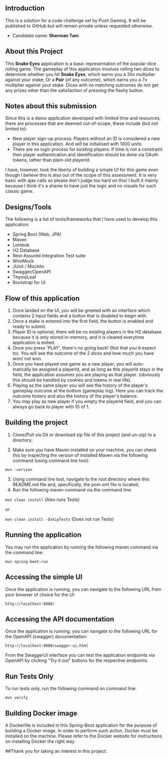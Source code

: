 ## Introduction
This is a solution for a code challenge set by Push Gaming. It will be 
published to GitHub but will remain private unless requested otherwise.
- Candidate name: **Sherman Tam**

## About this Project

This **Snake Eyes** application is a basic representation of the popular
dice rolling game. The gameplay of this application involves rolling two
dices to determine whether you hit **Snake Eyes**, which earns you a 30x
multiplier against your stake; Or a **Pair** (of any outcome), which
earns you a 7x multiplier against your stake. Dices with no matching 
outcomes do not get any prizes other than the satisfaction of pressing
the flashy button.

## Notes about this submission
Since this is a demo application developed with limited time and 
resources, there are processes that are deemed out-of-scope, these 
include (but not limited to):
- New player sign-up process: Players without an ID is considered a new
player in this application. And will be initialised with 1000 units.
- There are no login process for existing players: If time is not a
constraint then player authentication and identification should be done
via OAuth tokens, rather than plain-old playerId.

I have, however, took the liberty of building a simple UI for this game 
even though I believe this is also out of the scope of this assessment. It
is very basic with ajax calls so please don't judge too hard on this! I 
built it mainly because I think it's a shame to have just the logic and no
visuals for such classic game.


## Designs/Tools
The following is a list of tools/frameworks that I have used to develop 
this application:
- Spring Boot (Web, JPA)
- Maven
- Lombok
- H2 Database
- Rest-Assured Integration Test suite
- WireMock 
- JUnit / Mockito
- Swagger/OpenAPI
- ThymeLeaf
- Bootstrap for UI

## Flow of this application
1. Once landed on the UI, you will be greeted with an interface which
contains 2 input fields and a button that is disabled to begin with.
2. Once a stake is entered into the first field, the button is enabled
and ready to submit.
3. Player ID is optional, there will be no existing players in the H2
database because it is only stored in-memory, and it is cleared 
everytime application is exited.
4. Once you press 'PLAY', there's no going back! (Not that you'd expect
to). You will see the outcome of the 2 dices and how much you have won/
not won. 
5. Once you have played one game as a new player, you will auto-
matically be assigned a playerId, and as long as this playerId stays
in the field, the application assumes you are playing as that player.
(obviously this should be handled by cookies and tokens in real life).
6. Playing as the same player you will see the history of the player's
gameplay outcome at the bottom (gameplay log). Here you can track the
outcome history and also the history of the player's balance.
7. You may play as new player if you empty the playerId field, and you 
can always go back to player with ID of 1.


## Building the project
1) Clone/Pull via Git or download zip file of this project (and un-zip) 
to a directory;


2) Make sure you have Maven installed on your machine, you can check 
this by inspecting the version of installed Maven via the following
command (using command line tool):

``mvn -version``

3. Using command line tool, navigate to the root directory where this
README.md file and, specifically, the pom.xml file is located;
4. Run the following maven command via the command line:

``mvn clean install``    (Also runs Tests)

or

``mvn clean install -DskipTests``    (Does not run Tests)



## Running the application
You may run the application by running the following maven command via 
the command line:

``mvn spring-boot:run``

## Accessing the simple UI
Once the application is running, you can navigate to the following URL
from your browser of choice for the UI:

``http://localhost:8080/``

## Accessing the API documentation
Once the application is running, you can navigate to the following URL
for the OpenAPI (swagger) documentation:

``http://localhost:8080/swagger-ui.html``

From the SwaggerUI interface you can test the application endpoints
via OpenAPI by clicking "Try it out" buttons for the respective
endpoints.

## Run Tests Only
To run tests only, run the following command on command line:

``mvn verify``


## Building Docker image
A Dockerfile is included in this Spring-Boot application for the
purpose of building a Docker image. In order to perform such action,
Docker must be installed on the machine. Please refer to the Docker
website for instructions on installing Docker the right way.



##Thank you for taking an interest in this project.

